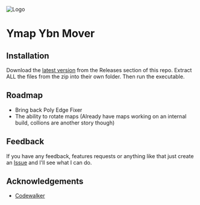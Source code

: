 ![Logo](https://img.smallo.au/MsMarvel/Arwen/ODDZBBXOD2.png)

# Ymap Ybn Mover

## Installation

Download the [latest version](https://github.com/92-Smallo/Ymap-Ybn-Mover/releases/latest) from the Releases section of this repo. Extract ALL the files from the zip into their own folder. Then run the executable.

## Roadmap

- Bring back Poly Edge Fixer
- The ability to rotate maps (Already have maps working on an internal build, collions are another story though)

## Feedback

If you have any feedback, features requests or anything like that just create an [Issue](https://github.com/92-Smallo/Ymap-Ybn-Mover/issues) and I'll see what I can do.

## Acknowledgements

 - [Codewalker](https://github.com/dexyfex/CodeWalker)